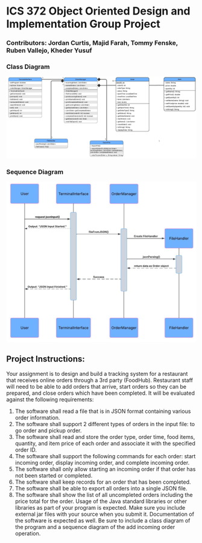 # ICS 372 Object Oriented Design and Implementation Group Project
### Contributors: Jordan Curtis, Majid Farah, Tommy Fenske, Ruben Vallejo, Kheder Yusuf

### Class Diagram
![class diagram](class_diagram.jpeg)
### Sequence Diagram
![sequence_diagram](sequence-diagram.jpeg)

## Project Instructions:
Your assignment is to design and build a tracking system for a restaurant that receives online orders
through a 3rd party (FoodHub). Restaurant staff will need to be able to add orders that arrive, start orders
so they can be prepared, and close orders which have been completed. It will be evaluated against the
following requirements:
1. The software shall read a file that is in JSON format containing various order information.
2. The software shall support 2 different types of orders in the input file: to go order and
pickup order.
3. The software shall read and store the order type, order time, food items, quantity, and item
price of each order and associate it with the specified order ID.
4. The software shall support the following commands for each order: start incoming order,
display incoming order, and complete incoming order.
5. The software shall only allow starting an incoming order if that order has not been started
or completed.
6. The software shall keep records for an order that has been completed.
7. The software shall be able to export all orders into a single JSON file.
8. The software shall show the list of all uncompleted orders including the price total for the
order.
Usage of the Java standard libraries or other libraries as part of your program is expected. Make sure
you include external jar files with your source when you submit it. Documentation of the software is
expected as well. Be sure to include a class diagram of the program and a sequence diagram of the add
incoming order operation.
